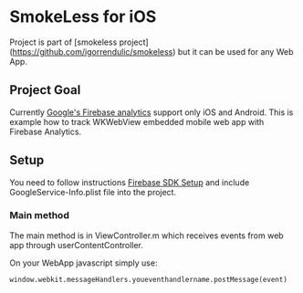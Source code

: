 # SmokeLess for iOS

Project is part of [smokeless project] (https://github.com/igorrendulic/smokeless) but it can be used for any Web App. 

## Project Goal

Currently [Google's Firebase analytics](https://firebase.google.com) support only iOS and Android. This is example how to track WKWebView embedded mobile web app with Firebase Analytics. 

## Setup

You need to follow instructions [Firebase SDK Setup](https://firebase.google.com/docs/ios/setup#prerequisites) and include GoogleService-Info.plist file into the project. 

### Main method

The main method is in ViewController.m which receives events from web app through userContentController. 

On your WebApp javascript simply use: 
```html
window.webkit.messageHandlers.youeventhandlername.postMessage(event)
```
